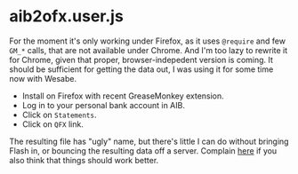 # aib2ofx.user.js

For the moment it's only working under Firefox, as it uses `@require`
and few `GM_*` calls, that are not available under Chrome. And I'm too
lazy to rewrite it for Chrome, given that proper, browser-indepedent
version is coming. It should be sufficient for getting the data out, I
was using it for some time now with Wesabe.

* Install on Firefox with recent GreaseMonkey extension.
* Log in to your personal bank account in AIB.
* Click on `Statements`.
* Click on `QFX` link.

The resulting file has "ugly" name, but there's little I can do
without bringing Flash in, or bouncing the resulting data off a
server. Complain [here](https://bugzilla.mozilla.org/show_bug.cgi?id=532230)
if you also think that things should work better.